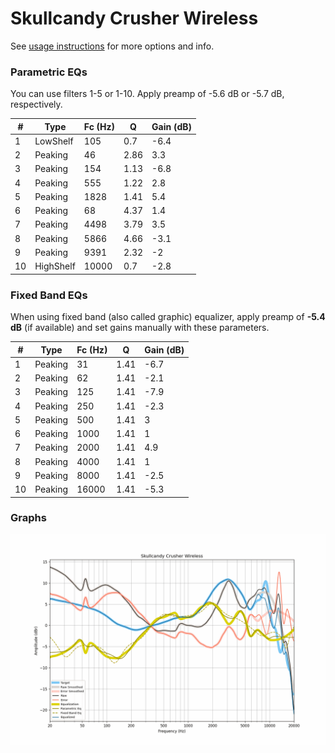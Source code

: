 # Skullcandy Crusher Wireless
See [usage instructions](https://github.com/jaakkopasanen/AutoEq#usage) for more options and info.

### Parametric EQs
You can use filters 1-5 or 1-10. Apply preamp of -5.6 dB or -5.7 dB, respectively.

|   # | Type      |   Fc (Hz) |    Q |   Gain (dB) |
|-----|-----------|-----------|------|-------------|
|   1 | LowShelf  |       105 | 0.7  |        -6.4 |
|   2 | Peaking   |        46 | 2.86 |         3.3 |
|   3 | Peaking   |       154 | 1.13 |        -6.8 |
|   4 | Peaking   |       555 | 1.22 |         2.8 |
|   5 | Peaking   |      1828 | 1.41 |         5.4 |
|   6 | Peaking   |        68 | 4.37 |         1.4 |
|   7 | Peaking   |      4498 | 3.79 |         3.5 |
|   8 | Peaking   |      5866 | 4.66 |        -3.1 |
|   9 | Peaking   |      9391 | 2.32 |        -2   |
|  10 | HighShelf |     10000 | 0.7  |        -2.8 |

### Fixed Band EQs
When using fixed band (also called graphic) equalizer, apply preamp of **-5.4 dB** (if available) and set gains manually with these parameters.

|   # | Type    |   Fc (Hz) |    Q |   Gain (dB) |
|-----|---------|-----------|------|-------------|
|   1 | Peaking |        31 | 1.41 |        -6.7 |
|   2 | Peaking |        62 | 1.41 |        -2.1 |
|   3 | Peaking |       125 | 1.41 |        -7.9 |
|   4 | Peaking |       250 | 1.41 |        -2.3 |
|   5 | Peaking |       500 | 1.41 |         3   |
|   6 | Peaking |      1000 | 1.41 |         1   |
|   7 | Peaking |      2000 | 1.41 |         4.9 |
|   8 | Peaking |      4000 | 1.41 |         1   |
|   9 | Peaking |      8000 | 1.41 |        -2.5 |
|  10 | Peaking |     16000 | 1.41 |        -5.3 |

### Graphs
![](./Skullcandy%20Crusher%20Wireless.png)
